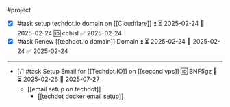 #project

- [x] #task setup techdot.io domain on [[Cloudflare]] ⏫ ⏳ 2025-02-24 📅 2025-02-24 🆔 cchisl ✅ 2025-02-24
- [x] #task Renew [[techdot.io domain]] Domain ⏫ ⏳ 2025-02-24 📅 2025-02-24 ✅ 2025-02-24
___

- [/] #task Setup Email for [[Techdot.IO]] on [[second vps]] 🆔 BNF5gz 🔼 ⏳ 2025-02-26 📅 2025-07-27
	- [[email setup on techdot]]
		- [[techdot docker email setup]]
